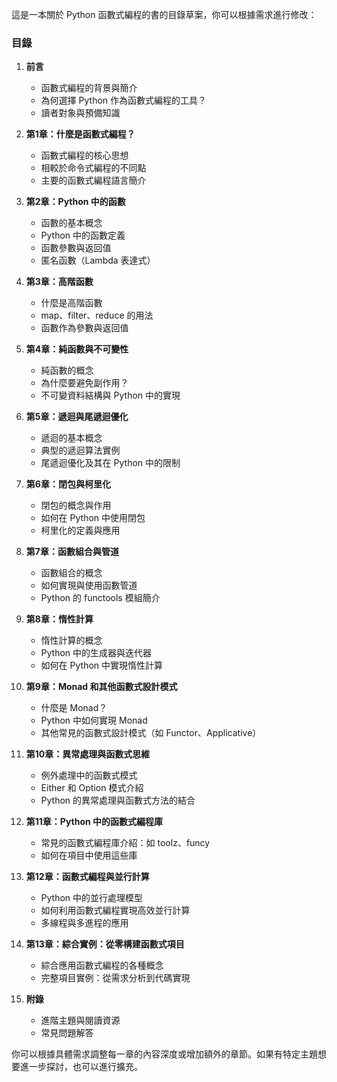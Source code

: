 這是一本關於 Python 函數式編程的書的目錄草案，你可以根據需求進行修改：

### 目錄

1. **前言**
   - 函數式編程的背景與簡介
   - 為何選擇 Python 作為函數式編程的工具？
   - 讀者對象與預備知識

2. **第1章：什麼是函數式編程？**
   - 函數式編程的核心思想
   - 相較於命令式編程的不同點
   - 主要的函數式編程語言簡介

3. **第2章：Python 中的函數**
   - 函數的基本概念
   - Python 中的函數定義
   - 函數參數與返回值
   - 匿名函數（Lambda 表達式）

4. **第3章：高階函數**
   - 什麼是高階函數
   - map、filter、reduce 的用法
   - 函數作為參數與返回值

5. **第4章：純函數與不可變性**
   - 純函數的概念
   - 為什麼要避免副作用？
   - 不可變資料結構與 Python 中的實現

6. **第5章：遞迴與尾遞迴優化**
   - 遞迴的基本概念
   - 典型的遞迴算法實例
   - 尾遞迴優化及其在 Python 中的限制

7. **第6章：閉包與柯里化**
   - 閉包的概念與作用
   - 如何在 Python 中使用閉包
   - 柯里化的定義與應用

8. **第7章：函數組合與管道**
   - 函數組合的概念
   - 如何實現與使用函數管道
   - Python 的 functools 模組簡介

9. **第8章：惰性計算**
   - 惰性計算的概念
   - Python 中的生成器與迭代器
   - 如何在 Python 中實現惰性計算

10. **第9章：Monad 和其他函數式設計模式**
    - 什麼是 Monad？
    - Python 中如何實現 Monad
    - 其他常見的函數式設計模式（如 Functor、Applicative）

11. **第10章：異常處理與函數式思維**
    - 例外處理中的函數式模式
    - Either 和 Option 模式介紹
    - Python 的異常處理與函數式方法的結合

12. **第11章：Python 中的函數式編程庫**
    - 常見的函數式編程庫介紹：如 toolz、funcy
    - 如何在項目中使用這些庫

13. **第12章：函數式編程與並行計算**
    - Python 中的並行處理模型
    - 如何利用函數式編程實現高效並行計算
    - 多線程與多進程的應用

14. **第13章：綜合實例：從零構建函數式項目**
    - 綜合應用函數式編程的各種概念
    - 完整項目實例：從需求分析到代碼實現

15. **附錄**
    - 進階主題與閱讀資源
    - 常見問題解答

你可以根據具體需求調整每一章的內容深度或增加額外的章節。如果有特定主題想要進一步探討，也可以進行擴充。
